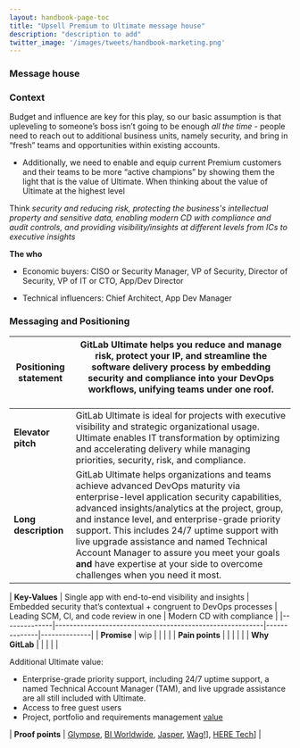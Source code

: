 ```yaml
---
layout: handbook-page-toc
title: "Upsell Premium to Ultimate message house"
description: "description to add"
twitter_image: '/images/tweets/handbook-marketing.png'
---
```


### Message house

### Context

Budget and influence are key for this play, so our basic assumption is that upleveling to someone’s boss isn’t going to be enough *all the time* - people need to reach out to additional business units, namely security, and bring in “fresh” teams and opportunities within existing accounts. 

- Additionally, we need to enable and equip current Premium customers and their teams to be more “active champions” by showing them the light that is the value of Ultimate. When thinking about the value of Ultimate at the highest level 

Think *security and reducing risk, protecting the business's intellectual property and sensitive data, enabling modern CD with compliance and audit controls, and providing visibility/insights at different levels from ICs to executive insights*

**The who**

- Economic buyers: CISO or Security Manager, VP of Security, Director of Security, VP of IT or CTO, App/Dev Director

- Technical influencers: Chief Architect, App Dev Manager

### Messaging and Positioning

| **Positioning statement** | GitLab Ultimate helps you reduce and manage risk, protect your IP, and streamline the software delivery process by embedding security and compliance into your DevOps workflows, unifying teams under one roof. <br> <br> 
|-----------|-------------------------------------------------------------------------|
| **Elevator pitch** |  GitLab Ultimate is ideal for projects with executive visibility and strategic organizational usage. Ultimate enables IT transformation by optimizing and accelerating delivery while managing priorities, security, risk, and compliance. |
| **Long description** | GitLab Ultimate helps organizations and teams achieve advanced DevOps maturity via enterprise-level application security capabilities, advanced insights/analytics at the project, group, and instance level, and enterprise-grade priority support. This includes 24/7 uptime support with live upgrade assistance and named Technical Account Manager to assure you meet your goals **and** have expertise at your side to overcome challenges when you need it most. |

| **Key-Values** | Single app with end-to-end visibility and insights | Embedded security that’s contextual + congruent to DevOps processes | Leading SCM, CI, and code review in one | Modern CD with compliance |
|--------------|----------------------------------------------------------|--------------|--------------|
| **Promise** | wip |  |  |  |
| **Pain points** |  |  |  |  |
| **Why GitLab** |  |  |  |   |

Additional Ultimate value: 
- Enterprise-grade priority support, including 24/7 uptime support, a named Technical Account Manager (TAM), and live upgrade assistance are all still included with Ultimate.
- Access to free guest users
- Project, portfolio and requirements management [value](https://about.gitlab.com/pricing/ultimate/#project-portfolio-and-requirements-management)

| **Proof points** |  [Glympse](https://gitlab.com/gitlab-com/marketing/strategic-marketing/customer-reference-content/case-study-content/-/issues/22), [BI Worldwide](https://11211-wip-web-page-for-premium-to-ultimate-sales-play.about.gitlab-review.app/customers/bi_worldwide/), [Jasper](https://gitlab.com/gitlab-com/marketing/strategic-marketing/customer-reference-content/case-study-content/-/issues/49), [Wag!](https://gitlab.com/gitlab-com/marketing/strategic-marketing/customer-reference-content/case-study-content/-/issues/14)], [HERE Tech](https://developer.here.com/blog/shifting-security-left-in-the-here-platform)] |
